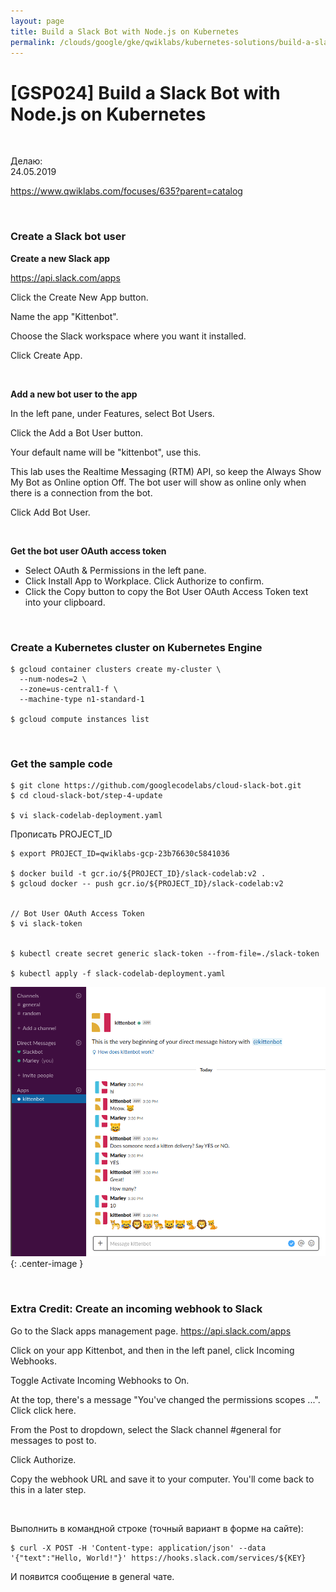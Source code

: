 ```yaml
---
layout: page
title: Build a Slack Bot with Node.js on Kubernetes
permalink: /clouds/google/gke/qwiklabs/kubernetes-solutions/build-a-slack-bot-with-nodejs-on-kubernetes/
---
```


# [GSP024] Build a Slack Bot with Node.js on Kubernetes

<br/>

Делаю:  
24.05.2019


https://www.qwiklabs.com/focuses/635?parent=catalog

<br/>

### Create a Slack bot user

**Create a new Slack app**

https://api.slack.com/apps


Click the Create New App button.

Name the app "Kittenbot".

Choose the Slack workspace where you want it installed.

Click Create App.

<br/>

**Add a new bot user to the app**

In the left pane, under Features, select Bot Users.

Click the Add a Bot User button.

Your default name will be "kittenbot", use this.

This lab uses the Realtime Messaging (RTM) API, so keep the Always Show My Bot as Online option Off. The bot user will show as online only when there is a connection from the bot.

Click Add Bot User.

<br/>

**Get the bot user OAuth access token**

* Select OAuth & Permissions in the left pane.
* Click Install App to Workplace. Click Authorize to confirm.
* Click the Copy button to copy the Bot User OAuth Access Token text into your clipboard.


<br/>

### Create a Kubernetes cluster on Kubernetes Engine

    $ gcloud container clusters create my-cluster \
      --num-nodes=2 \
      --zone=us-central1-f \
      --machine-type n1-standard-1

    $ gcloud compute instances list

<br/>

### Get the sample code

    $ git clone https://github.com/googlecodelabs/cloud-slack-bot.git
    $ cd cloud-slack-bot/step-4-update

    $ vi slack-codelab-deployment.yaml

Прописать PROJECT_ID

    $ export PROJECT_ID=qwiklabs-gcp-23b76630c5841036

    $ docker build -t gcr.io/${PROJECT_ID}/slack-codelab:v2 .
    $ gcloud docker -- push gcr.io/${PROJECT_ID}/slack-codelab:v2


    // Bot User OAuth Access Token
    $ vi slack-token


    $ kubectl create secret generic slack-token --from-file=./slack-token

    $ kubectl apply -f slack-codelab-deployment.yaml



![Build a Slack Bot with Node.js on Kubernetes](/img/clouds/google/gke/qwiklabs/kubernetes-solutions/build-a-slack-bot-with-nodejs-on-kubernetes/google-clouds-slack-integration.png "Build a Slack Bot with Node.js on Kubernetes"){: .center-image }


<br/>

### Extra Credit: Create an incoming webhook to Slack


Go to the Slack apps management page. https://api.slack.com/apps

Click on your app Kittenbot, and then in the left panel, click Incoming Webhooks.

Toggle Activate Incoming Webhooks to On.

At the top, there's a message "You've changed the permissions scopes ...". Click click here.

From the Post to dropdown, select the Slack channel #general for messages to post to.

Click Authorize.

Copy the webhook URL and save it to your computer. You'll come back to this in a later step.

<br/>

Выполнить в командной строке (точный вариант в форме на сайте):

    $ curl -X POST -H 'Content-type: application/json' --data '{"text":"Hello, World!"}' https://hooks.slack.com/services/${KEY}

И появится сообщение в general чате.

